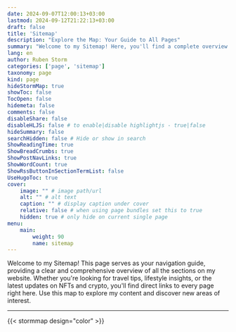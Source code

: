 ```yaml
---
date: 2024-09-07T12:00:13+03:00
lastmod: 2024-09-12T21:22:13+03:00
draft: false
title: 'Sitemap'
description: "Explore the Map: Your Guide to All Pages"
summary: "Welcome to my Sitemap! Here, you'll find a complete overview of my website's pages, making it easy to navigate and discover content on travel, lifestyle, NFTs, and more."
lang: en
author: Ruben Storm
categories: ['page', 'sitemap']
taxonomy: page
kind: page
hideStormMap: true
showToc: false
TocOpen: false
hidemeta: false
comments: false
disableShare: false
disableHLJS: false # to enable|disable highlightjs - true|false
hideSummary: false
searchHidden: false # Hide or show in search
ShowReadingTime: true
ShowBreadCrumbs: true
ShowPostNavLinks: true
ShowWordCount: true
ShowRssButtonInSectionTermList: false
UseHugoToc: true
cover:
    image: "" # image path/url
    alt: "" # alt text
    caption: "" # display caption under cover
    relative: false # when using page bundles set this to true
    hidden: true # only hide on current single page
menu: 
    main:
        weight: 90
        name: sitemap
---
```


Welcome to my Sitemap! This page serves as your navigation guide, providing a clear and comprehensive overview of all the sections on my website. Whether you're looking for travel tips, lifestyle insights, or the latest updates on NFTs and crypto, you'll find direct links to every page right here. Use this map to explore my content and discover new areas of interest.

---

{{< stormmap design="color" >}}


